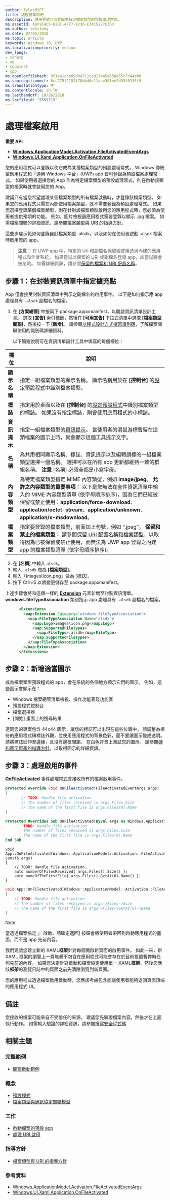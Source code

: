```yaml
---
author: TylerMSFT
title: 處理檔案啟用
description: 應用程式可以登錄為特定檔案類型的預設處理常式。
ms.assetid: A0F914C5-62BC-4FF7-9236-E34C5277C363
ms.author: twhitney
ms.date: 07/05/2018
ms.topic: article
keywords: Windows 10, UWP
ms.localizationpriority: medium
dev_langs:
- csharp
- vb
- cppwinrt
- cpp
ms.openlocfilehash: 9f1e41c3e09d9a711ce9174a5a658a55c7c44abd
ms.sourcegitcommit: 6cc275f2151f78db40c11ace381ee2d35f0155f9
ms.translationtype: MT
ms.contentlocale: zh-TW
ms.lasthandoff: 10/26/2018
ms.locfileid: "5569719"
---
```

# <a name="handle-file-activation"></a>處理檔案啟用

**重要 API**

-   [**Windows.ApplicationModel.Activation.FileActivatedEventArgs**](https://msdn.microsoft.com/library/windows/apps/br224716)
-   [**Windows.UI.Xaml.Application.OnFileActivated**](https://msdn.microsoft.com/library/windows/apps/br242331)

您的應用程式可以登錄以使它成為某種檔案類型的預設處理常式。 Windows 傳統型應用程式和「通用 Windows 平台」(UWP) app 皆可登錄為預設檔案處理常式。 如果使用者選擇您的 App 作為特定檔案類型的預設處理常式，則在啟動該類型的檔案時就會啟用您的 App。

建議只有當您希望處理某個檔案類型的所有檔案啟動時，才登錄該檔案類型。 如果您的應用程式只需在內部使用檔案類型，就不需要登錄為預設處理常式。 如果您選擇登錄某個檔案類型，則在針對該檔案類型啟用您的應用程式時，您必須為使用者提供預期的功能。 例如，圖片檢視器應用程式需要登錄以顯示 .jpg 檔案。 如需檔案關聯的詳細資訊，請參閱[檔案類型與 URI 的指導方針](https://msdn.microsoft.com/library/windows/apps/hh700321)。

這些步驟示範如何登錄自訂檔案類型 .alsdk，以及如何在使用者啟動 .alsdk 檔案時啟用您的 app。

> **注意：** 在 UWP app 中，特定的 Uri 和副檔名保留給使用透過內建的應用程式和作業系統。 如果嘗試以保留的 URI 或副檔名登錄 app，該嘗試將會被忽略。 如需詳細資訊，請參閱[保留的檔案和 URI 配置名稱](reserved-uri-scheme-names.md)。

## <a name="step-1-specify-the-extension-point-in-the-package-manifest"></a>步驟 1：在封裝資訊清單中指定擴充點

App 僅會接受封裝資訊清單中列示之副檔名的啟用事件。 以下是如何指示應 app 處理具有 `.alsdk` 副檔名的檔案。

1.  在 **\[方案總管\]** 中按兩下 package.appxmanifest，以開啟資訊清單設計工具。 選取 **\[宣告\]** 索引標籤，然後在 **\[可用宣告\]** 下拉式清單中選取 **\[檔案類型關聯\]**，然後按一下 **\[新增\]**。 請參閱[以程式設計方式撰寫識別碼](https://msdn.microsoft.com/library/windows/desktop/cc144152)，了解檔案關聯使用的識別碼詳細資料。

    以下簡短說明可在資訊清單設計工具中填寫的每個欄位：

| 欄位 | 說明 |
|------------------|----------------------------------------------------------------------------------------------------------------------------------------------------------------------------------------------------------------------------------------------------------------------------------------------------------------------------------------------------------------------------------------------------------|
| **顯示名稱** | 指定一組檔案類型的顯示名稱。 顯示名稱用於在 **\[控制台\]** 的[設定預設程式](https://msdn.microsoft.com/library/windows/desktop/cc144154)中識別檔案類型。 |
| **標誌** | 指定用於桌面以及在 **\[控制台\]** 的[設定預設程式](https://msdn.microsoft.com/library/windows/desktop/cc144154)中識別檔案類型的標誌。 如果沒有指定標誌，則會使用應用程式的小標誌。 |
| **資訊提示** | 指定一組檔案類型的[資訊提示](https://msdn.microsoft.com/library/windows/desktop/cc144152)。 當使用者的滑鼠游標暫留在這類檔案的圖示上時，就會顯示這個工具提示文字。 |
| **名稱** | 為共用相同顯示名稱、標誌、資訊提示以及編輯旗標的一組檔案類型選擇一個名稱。 選擇可以在所有 app 更新都維持一致的群組名稱。 **注意**  [名稱] 必須全都是小寫字母。 |
| **內容類型** | 為特定檔案類型指定 MIME 內容類型，例如 **image/jpeg**。 **允許之內容類型的重要事項：** 以下是您無法在套件資訊清單中輸入的 MIME 內容類型清單 (依字母順序排序)，因為它們已經被保留或禁止使用：**application/force-download**、**application/octet-stream**、**application/unknown**、**application/x-msdownload**。 |
| **檔案類型** | 指定要登錄的檔案類型，前面加上句號，例如 “.jpeg”。 **保留和禁止的檔案類型：** 請參閱[保留 URI 配置名稱和檔案類型](reserved-uri-scheme-names.md)，以取得因為已被保留或禁止使用，而無法為 UWP app 登錄之內建 app 的檔案類型清單 (依字母順序排序)。 |

2.  在 **\[名稱\]** 中輸入 `alsdk`。
3.  輸入 `.alsdk` 做為 **\[檔案類型\]**。
4.  輸入「images\Icon.png」做為 \[標誌\]。
5.  按下 Ctrl+S 以將變更儲存至 package.appxmanifest。

上述步驟會將和這個一樣的 [**Extension**](https://msdn.microsoft.com/library/windows/apps/br211400) 元素新增至封裝資訊清單。 **windows.fileTypeAssociation** 類別指示 app 處理具有 `.alsdk` 副檔名的檔案。

```xml
      <Extensions>
        <uap:Extension Category="windows.fileTypeAssociation">
          <uap:FileTypeAssociation Name="alsdk">
            <uap:Logo>images\icon.png</uap:Logo>
            <uap:SupportedFileTypes>
              <uap:FileType>.alsdk</uap:FileType>
            </uap:SupportedFileTypes>
          </uap:FileTypeAssociation>
        </uap:Extension>
      </Extensions>
```

## <a name="step-2-add-the-proper-icons"></a>步驟 2：新增適當圖示

成為檔案類型預設程式的 app，會在系統的各個地方顯示它們的圖示。 例如，這些圖示會顯示在：

-   Windows 檔案總管清單檢視、操作功能表及功能區
-   預設程式控制台
-   檔案選擇器
-   [開始] 畫面上的搜尋結果

連同您的專案包含 44x44 圖示，讓您的標誌可以出現在這些位置中。 請調整為相符的應用程式磚標誌外觀，並使用應用程式的背景色彩，而不要讓圖示變成透明。 請將標誌延伸至邊緣，且沒有邊框間距。 在白色背景上測試您的圖示。 請參閱[磚和圖示資產的指導方針](https://docs.microsoft.com/windows/uwp/design/shell/tiles-and-notifications/app-assets)，以取得圖示的詳細資訊。

## <a name="step-3-handle-the-activated-event"></a>步驟 3：處理啟用的事件

[**OnFileActivated**](https://msdn.microsoft.com/library/windows/apps/br242331) 事件處理常式會接收所有的檔案啟用事件。

```csharp
protected override void OnFileActivated(FileActivatedEventArgs args)
{
       // TODO: Handle file activation
       // The number of files received is args.Files.Size
       // The name of the first file is args.Files[0].Name
}
```

```vb
Protected Overrides Sub OnFileActivated(ByVal args As Windows.ApplicationModel.Activation.FileActivatedEventArgs)
      ' TODO: Handle file activation
      ' The number of files received is args.Files.Size
      ' The name of the first file is args.Files(0).Name
End Sub
```

```cppwinrt
void App::OnFileActivated(Windows::ApplicationModel::Activation::FileActivatedEventArgs const& args)
{
    // TODO: Handle file activation.
    auto numberOfFilesReceived{ args.Files().Size() };
    auto nameOfTheFirstFile{ args.Files().GetAt(0).Name() };
}
```

```cpp
void App::OnFileActivated(Windows::ApplicationModel::Activation::FileActivatedEventArgs^ args)
{
    // TODO: Handle file activation
    // The number of files received is args->Files->Size
    // The name of the first file is args->Files->GetAt(0)->Name
}
```

> [!NOTE]
> 當透過檔案協定 」 啟動，請確定返回] 按鈕會將使用者帶回到啟動應用程式的畫面，而不是 app 先前內容。

我們建議您建立新的 XAML**框架**針對每個開啟新頁面的啟用事件。 如此一來，新 XAML 框架的瀏覽上一頁堆疊不包含在應用程式可能會存在於目前視窗暫停時任何先前的內容。 如果您決定針對啟動和檔案協定使用單一 XAML**框架**，然後您應該**框架**的瀏覽日誌中的頁面之前先清除瀏覽到新頁面。

您的應用程式透過檔案啟用啟動時，您應該考慮包含能讓使用者能夠返回頁面頂端的應用程式 UI。

## <a name="remarks"></a>備註

您接收的檔案可能來自不受信任的來源。 建議您先驗證檔案內容，然後才在上面執行動作。 如需輸入驗證的詳細資訊，請參閱[撰寫安全程式碼](http://go.microsoft.com/fwlink/p/?LinkID=142053)

## <a name="related-topics"></a>相關主題

### <a name="complete-example"></a>完整範例

* [關聯啟動範例](http://go.microsoft.com/fwlink/p/?LinkID=231484)

### <a name="concepts"></a>概念

* [預設程式](https://msdn.microsoft.com/library/windows/desktop/cc144154)
* [檔案類型與通訊協定關聯模型](https://msdn.microsoft.com/library/windows/desktop/hh848047)

### <a name="tasks"></a>工作

* [啟動檔案的預設 app](launch-the-default-app-for-a-file.md)
* [處理 URI 啟用](handle-uri-activation.md)

### <a name="guidelines"></a>指導方針

* [檔案類型與 URI 的指導方針](https://msdn.microsoft.com/library/windows/apps/hh700321)

### <a name="reference"></a>參考資料
* [Windows.ApplicationModel.Activation.FileActivatedEventArgs](https://msdn.microsoft.com/library/windows/apps/br224716)
* [Windows.UI.Xaml.Application.OnFileActivated](https://msdn.microsoft.com/library/windows/apps/br242331)

